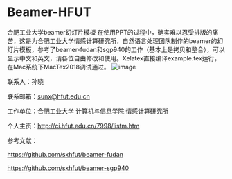 # Beamer-HFUT
合肥工业大学beamer幻灯片模板
在使用PPT的过程中，确实难以忍受排版的痛苦，这是为合肥工业大学情感计算研究所，自然语言处理团队制作的beamer的幻灯片模板，参考了beamer-fudan和sgp940的工作（基本上是拷贝和整合），可以显示中文和英文，请各位自由修改和使用。Xelatex直接编译example.tex运行，在Mac系统下MacTex2018调试通过。
![image](https://github.com/sxhfut/Beamer-HFUT/blob/master/images/beamer-hfut.png)

联系人：孙晓 

联系邮箱：sunx@hfut.edu.cn 

工作单位：合肥工业大学 计算机与信息学院 情感计算研究所 

个人主页：http://ci.hfut.edu.cn/7998/listm.htm

参考文献：

https://github.com/sxhfut/beamer-fudan

https://github.com/sxhfut/beamer-sgp940

